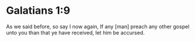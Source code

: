 # Galatians 1:9

As we said before, so say I now again, If any [man] preach any other gospel unto you than that ye have received, let him be accursed.